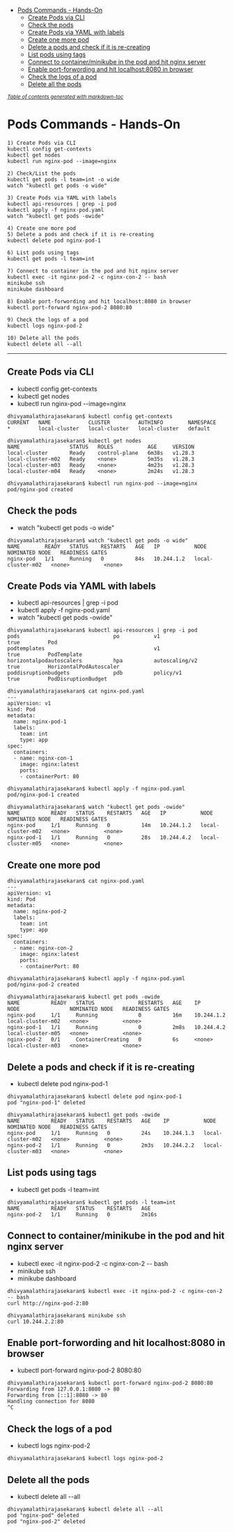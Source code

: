 - [Pods Commands - Hands-On](#pods-commands---hands-on)
  * [Create Pods via CLI](#create-pods-via-cli)
  * [Check the pods](#check-the-pods)
  * [Create Pods via YAML with labels](#create-pods-via-yaml-with-labels)
  * [Create one more pod](#create-one-more-pod)
  * [Delete a pods and check if it is re-creating](#delete-a-pods-and-check-if-it-is-re-creating)
  * [List pods using tags](#list-pods-using-tags)
  * [Connect to container/minikube in the pod and hit nginx server](#connect-to-container-minikube-in-the-pod-and-hit-nginx-server)
  * [Enable port-forwording and hit localhost:8080 in browser](#enable-port-forwording-and-hit-localhost-8080-in-browser)
  * [Check the logs of a pod](#check-the-logs-of-a-pod)
  * [Delete all the pods](#delete-all-the-pods)

<small><i><a href='http://ecotrust-canada.github.io/markdown-toc/'>Table of contents generated with markdown-toc</a></i></small>


# Pods Commands - Hands-On
```
1) Create Pods via CLI
kubectl config get-contexts
kubectl get nodes
kubectl run nginx-pod --image=nginx

2) Check/List the pods
kubectl get pods -l team=int -o wide
watch "kubectl get pods -o wide"

3) Create Pods via YAML with labels
kubectl api-resources | grep -i pod
kubectl apply -f nginx-pod.yaml
watch "kubectl get pods -owide"

4) Create one more pod
5) Delete a pods and check if it is re-creating
kubectl delete pod nginx-pod-1

6) List pods using tags
kubectl get pods -l team=int

7) Connect to container in the pod and hit nginx server
kubectl exec -it nginx-pod-2 -c nginx-con-2 -- bash
minikube ssh
minikube dashboard

8) Enable port-forwording and hit localhost:8080 in browser
kubectl port-forward nginx-pod-2 8080:80

9) Check the logs of a pod
kubectl logs nginx-pod-2

10) Delete all the pods
kubectl delete all --all
```


-------------
## Create Pods via CLI
- kubectl config get-contexts
- kubectl get nodes
- kubectl run nginx-pod --image=nginx
```
dhivyamalathirajasekaran$ kubectl config get-contexts
CURRENT   NAME            CLUSTER         AUTHINFO        NAMESPACE
*         local-cluster   local-cluster   local-cluster   default

dhivyamalathirajasekaran$ kubectl get nodes
NAME                STATUS   ROLES           AGE     VERSION
local-cluster       Ready    control-plane   6m38s   v1.28.3
local-cluster-m02   Ready    <none>          5m35s   v1.28.3
local-cluster-m03   Ready    <none>          4m23s   v1.28.3
local-cluster-m04   Ready    <none>          2m24s   v1.28.3

dhivyamalathirajasekaran$ kubectl run nginx-pod --image=nginx
pod/nginx-pod created
```

## Check the pods
- watch "kubectl get pods -o wide"
```
dhivyamalathirajasekaran$ watch "kubectl get pods -o wide"
NAME        READY   STATUS    RESTARTS   AGE   IP           NODE                NOMINATED NODE   READINESS GATES
nginx-pod   1/1     Running   0          84s   10.244.1.2   local-cluster-m02   <none>           <none>
```

## Create Pods via YAML with labels
- kubectl api-resources | grep -i pod
- kubectl apply -f nginx-pod.yaml
- watch "kubectl get pods -owide"
```
dhivyamalathirajasekaran$ kubectl api-resources | grep -i pod
pods                              po           v1                                     true         Pod
podtemplates                                   v1                                     true         PodTemplate
horizontalpodautoscalers          hpa          autoscaling/v2                         true         HorizontalPodAutoscaler
poddisruptionbudgets              pdb          policy/v1                              true         PodDisruptionBudget

dhivyamalathirajasekaran$ cat nginx-pod.yaml 
---
apiVersion: v1
kind: Pod
metadata:
  name: nginx-pod-1
  labels:
    team: int
    type: app
spec:
  containers:
  - name: nginx-con-1
    image: nginx:latest
    ports:
    - containerPort: 80

dhivyamalathirajasekaran$ kubectl apply -f nginx-pod.yaml 
pod/nginx-pod-1 created

dhivyamalathirajasekaran$ watch "kubectl get pods -owide"
NAME          READY   STATUS    RESTARTS   AGE   IP           NODE                NOMINATED NODE   READINESS GATES
nginx-pod     1/1     Running   0          14m   10.244.1.2   local-cluster-m02   <none>           <none>
nginx-pod-1   1/1     Running   0          28s   10.244.4.2   local-cluster-m05   <none>           <none>
```

## Create one more pod
```
dhivyamalathirajasekaran$ cat nginx-pod.yaml 
---
apiVersion: v1
kind: Pod
metadata:
  name: nginx-pod-2
  labels:
    team: int
    type: app
spec:
  containers:
  - name: nginx-con-2
    image: nginx:latest
    ports:
    - containerPort: 80

dhivyamalathirajasekaran$ kubectl apply -f nginx-pod.yaml 
pod/nginx-pod-2 created

dhivyamalathirajasekaran$ kubectl get pods -owide
NAME          READY   STATUS              RESTARTS   AGE    IP           NODE                NOMINATED NODE   READINESS GATES
nginx-pod     1/1     Running             0          16m    10.244.1.2   local-cluster-m02   <none>           <none>
nginx-pod-1   1/1     Running             0          2m8s   10.244.4.2   local-cluster-m05   <none>           <none>
nginx-pod-2   0/1     ContainerCreating   0          6s     <none>       local-cluster-m03   <none>           <none>
```

## Delete a pods and check if it is re-creating
- kubectl delete pod nginx-pod-1
```
dhivyamalathirajasekaran$ kubectl delete pod nginx-pod-1
pod "nginx-pod-1" deleted

dhivyamalathirajasekaran$ kubectl get pods -owide
NAME          READY   STATUS    RESTARTS   AGE    IP           NODE                NOMINATED NODE   READINESS GATES
nginx-pod     1/1     Running   0          24s    10.244.1.3   local-cluster-m02   <none>           <none>
nginx-pod-2   1/1     Running   0          2m3s   10.244.2.2   local-cluster-m03   <none>           <none>
```

## List pods using tags
- kubectl get pods -l team=int
```
dhivyamalathirajasekaran$ kubectl get pods -l team=int
NAME          READY   STATUS    RESTARTS   AGE
nginx-pod-2   1/1     Running   0          2m16s
```

## Connect to container/minikube in the pod and hit nginx server
- kubectl exec -it nginx-pod-2 -c nginx-con-2 -- bash
- minikube ssh
- minikube dashboard
```
dhivyamalathirajasekaran$ kubectl exec -it nginx-pod-2 -c nginx-con-2 -- bash
curl http://nginx-pod-2:80

dhivyamalathirajasekaran$ minikube ssh
curl 10.244.2.2:80
```

## Enable port-forwording and hit localhost:8080 in browser
- kubectl port-forward nginx-pod-2 8080:80
```
dhivyamalathirajasekaran$ kubectl port-forward nginx-pod-2 8080:80
Forwarding from 127.0.0.1:8080 -> 80
Forwarding from [::1]:8080 -> 80
Handling connection for 8080
^C
```

## Check the logs of a pod
- kubectl logs nginx-pod-2
```
dhivyamalathirajasekaran$ kubectl logs nginx-pod-2
```

## Delete all the pods
- kubectl delete all --all
```
dhivyamalathirajasekaran$ kubectl delete all --all
pod "nginx-pod" deleted
pod "nginx-pod-2" deleted
```